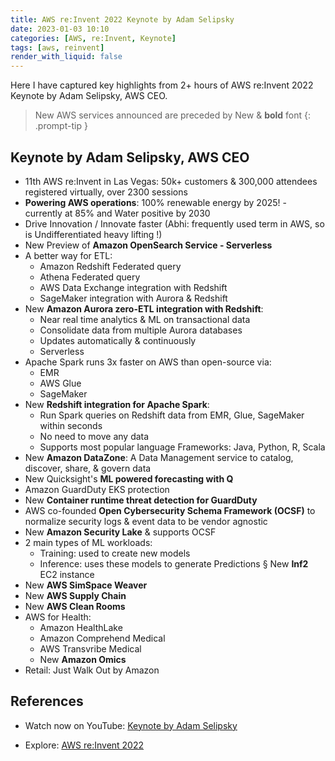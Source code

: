 ```yaml
---
title: AWS re:Invent 2022 Keynote by Adam Selipsky
date: 2023-01-03 10:10
categories: [AWS, re:Invent, Keynote]
tags: [aws, reinvent]
render_with_liquid: false
---
```


Here I have captured key highlights from 2+ hours of AWS re:Invent 2022 Keynote by Adam Selipsky, AWS CEO. 

> New AWS services announced are preceded by New &amp; **bold** font
{: .prompt-tip }

## Keynote by Adam Selipsky, AWS CEO

- 11th AWS re:Invent in Las Vegas: 50k+ customers &amp; 300,000 attendees registered virtually, over 2300 sessions
- **Powering AWS operations**: 100% renewable energy by 2025! - currently at 85% and Water positive by 2030
- Drive Innovation / Innovate faster (Abhi: frequently used term in AWS, so is Undifferentiated heavy lifting !)
- New Preview of **Amazon OpenSearch Service - Serverless**
- A better way for ETL:
    - Amazon Redshift Federated query
    - Athena Federated query
    - AWS Data Exchange integration with Redshift
    - SageMaker integration with Aurora &amp; Redshift
- New **Amazon Aurora zero-ETL integration with Redshift**:
    - Near real time analytics &amp; ML on transactional data
    - Consolidate data from multiple Aurora databases
    - Updates automatically &amp; continuously
    - Serverless
- Apache Spark runs 3x faster on AWS than open-source via:
    - EMR
    - AWS Glue
    - SageMaker
- New **Redshift integration for Apache Spark**:
    - Run Spark queries on Redshift data from EMR, Glue, SageMaker within seconds
    - No need to move any data
    - Supports most popular language Frameworks: Java, Python, R, Scala
- New **Amazon DataZone**: A Data Management service to catalog, discover, share, &amp; govern data
- New Quicksight's **ML powered forecasting with Q**
- Amazon GuardDuty EKS protection
- New **Container runtime threat detection for GuardDuty**
- AWS co-founded **Open Cybersecurity Schema Framework (OCSF)** to normalize security logs &amp; event data to be vendor agnostic
- New **Amazon Security Lake** &amp; supports OCSF
- 2 main types of ML workloads:
    - Training: used to create new models
    - Inference: uses these models to generate Predictions
        § New **Inf2** EC2 instance
- New **AWS SimSpace Weaver**
- New **AWS Supply Chain**
- New **AWS Clean Rooms**
- AWS for Health:
    - Amazon HealthLake
    - Amazon Comprehend Medical
    - AWS Transvribe Medical
    - New **Amazon Omics**
- Retail: Just Walk Out by Amazon

## References

- Watch now on YouTube: <a href="https://www.youtube.com/watch?v=Xus8C2s5K9A" target="_blank">Keynote by Adam Selipsky</a>

- Explore: <a href="https://reinvent.awsevents.com/keynotes/?trk=direct" target="_blank">AWS re:Invent 2022</a>
